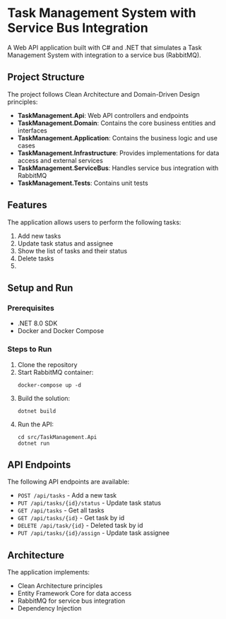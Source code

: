 # Task Management System with Service Bus Integration

A Web API application built with C# and .NET that simulates a Task Management System with integration to a service bus (RabbitMQ).

## Project Structure

The project follows Clean Architecture and Domain-Driven Design principles:

- **TaskManagement.Api**: Web API controllers and endpoints
- **TaskManagement.Domain**: Contains the core business entities and interfaces
- **TaskManagement.Application**: Contains the business logic and use cases
- **TaskManagement.Infrastructure**: Provides implementations for data access and external services
- **TaskManagement.ServiceBus**: Handles service bus integration with RabbitMQ
- **TaskManagement.Tests**: Contains unit tests

## Features

The application allows users to perform the following tasks:
1. Add new tasks
2. Update task status and assignee
3. Show the list of tasks and their status
4. Delete tasks
5. 

## Setup and Run

### Prerequisites
- .NET 8.0 SDK
- Docker and Docker Compose

### Steps to Run
1. Clone the repository
2. Start RabbitMQ container:
   ```
   docker-compose up -d
   ```
3. Build the solution:
   ```
   dotnet build
   ```
4. Run the API:
   ```
   cd src/TaskManagement.Api
   dotnet run
   ```

## API Endpoints

The following API endpoints are available:
- `POST /api/tasks` - Add a new task
- `PUT /api/tasks/{id}/status` - Update task status
- `GET /api/tasks` - Get all tasks
- `GET /api/tasks/{id}` - Get task by id
- `DELETE /api/task/{id}` - Deleted task by id
- `PUT /api/tasks/{id}/assign` - Update task assignee

## Architecture

The application implements:
- Clean Architecture principles
- Entity Framework Core for data access
- RabbitMQ for service bus integration
- Dependency Injection 
